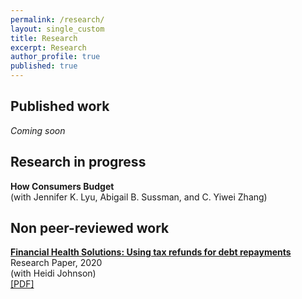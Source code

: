 ```yaml
---
permalink: /research/
layout: single_custom
title: Research
excerpt: Research
author_profile: true
published: true
---
```


## Published work

*Coming soon*

## Research in progress

**How Consumers Budget**  
(with Jennifer K. Lyu, Abigail B. Sussman, and C. Yiwei Zhang)

## Non peer-reviewed work

[**Financial Health Solutions: Using tax refunds for debt repayments**](https://finhealthnetwork.org/research/financial-health-solutions-using-tax-refunds-for-debt-repayment/)  
Research Paper, 2020  
(with Heidi Johnson)  
[[PDF]](/assets/documents/FHN_TaxTime2019_Report.pdf)  
